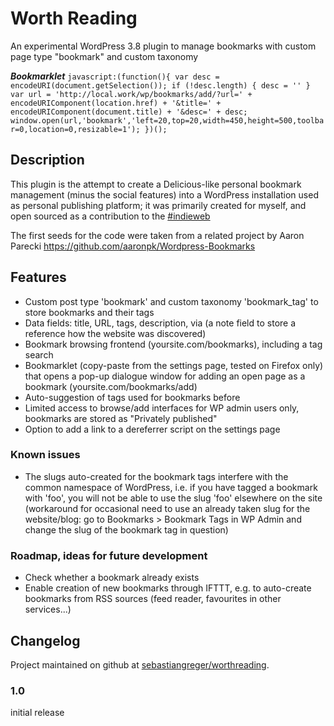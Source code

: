 Worth Reading
============

An experimental WordPress 3.8 plugin to manage bookmarks with custom page type "bookmark" and custom taxonomy

***Bookmarklet***
``` javascript:(function(){ var desc = encodeURI(document.getSelection()); if (!desc.length) { desc = '' } var url = 'http://local.work/wp/bookmarks/add/?url=' + encodeURIComponent(location.href) + '&title=' + encodeURIComponent(document.title) + '&desc=' + desc; window.open(url,'bookmark','left=20,top=20,width=450,height=500,toolbar=0,location=0,resizable=1'); })(); ```

## Description

This plugin is the attempt to create a Delicious-like personal bookmark management (minus the social features) into a WordPress installation used as personal publishing platform; it was primarily created for myself, and open sourced as a contribution to the [#indieweb](http://indiewebcamp.org)

The first seeds for the code were taken from a related project by Aaron Parecki <https://github.com/aaronpk/Wordpress-Bookmarks>

## Features

* Custom post type 'bookmark' and custom taxonomy 'bookmark_tag' to store bookmarks and their tags
* Data fields: title, URL, tags, description, via (a note field to store a reference how the website was discovered)
* Bookmark browsing frontend (yoursite.com/bookmarks), including a tag search
* Bookmarklet (copy-paste from the settings page, tested on Firefox only) that opens a pop-up dialogue window for adding an open page as a bookmark (yoursite.com/bookmarks/add)
* Auto-suggestion of tags used for bookmarks before
* Limited access to browse/add interfaces for WP admin users only, bookmarks are stored as "Privately published"
* Option to add a link to a dereferrer script on the settings page

### Known issues

* The slugs auto-created for the bookmark tags interfere with the common namespace of WordPress, i.e. if you have tagged a bookmark with 'foo', you will not be able to use the slug 'foo' elsewhere on the site (workaround for occasional need to use an already taken slug for the website/blog: go to Bookmarks > Bookmark Tags in WP Admin and change the slug of the bookmark tag in question)

### Roadmap, ideas for future development

* Check whether a bookmark already exists
* Enable creation of new bookmarks through IFTTT, e.g. to auto-create bookmarks from RSS sources (feed reader, favourites in other services...)

## Changelog

Project maintained on github at [sebastiangreger/worthreading](https://github.com/sebastiangreger/worthreading).

### 1.0

initial release
